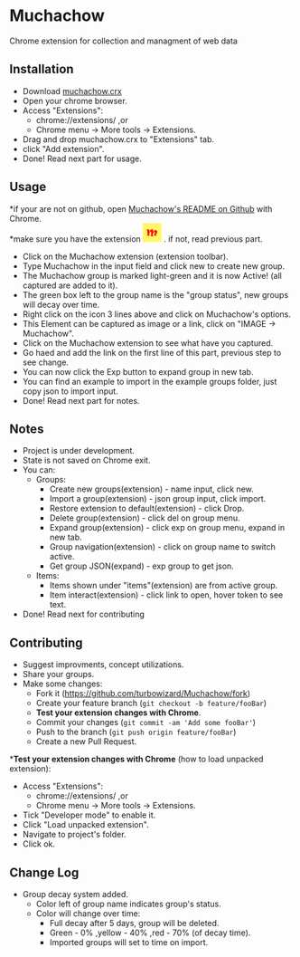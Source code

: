 # Muchachow 
Chrome extension for collection and managment of web data   
## Installation
* Download [muchachow.crx](muchachow.crx)
* Open your chrome browser.
* Access "Extensions":
  * chrome://extensions/ ,or
  * Chrome menu -> More tools -> Extensions.
* Drag and drop muchachow.crx to "Extensions" tab.
* click "Add extension".
* Done! Read next part for usage.
## Usage
*if your are not on github, open [Muchachow's README on Github](https://github.com/turbowizard/Muchachow/blob/master/README.md) with Chrome.  
*make sure you have the extension ![](m1616.png) . if not, read previous part.    
* Click on the Muchachow extension (extension toolbar).  
* Type Muchachow in the input field and click new to create new group.  
* The Muchachow group is marked light-green and it is now Active! (all captured are added to it).  
* The green box left to the group name is the "group status", new groups will decay over time. 
* Right click on the icon 3 lines above and click on Muchachow's options.  
* This Element can be captured as image or a link, click on "IMAGE -> Muchachow".  
* Click on the Muchachow extension to see what have you captured.  
* Go haed and add the link on the first line of this part, previous step to see change.  
* You can now click the Exp button to expand group in new tab.
* You can find an example to import in the example groups folder, just copy json to import input.
* Done! Read next part for notes.  
## Notes
* Project is under development.
* State is not saved on Chrome exit.
* You can:
  * Groups:  
    * Create new groups(extension) - name input, click new.
	* Import a group(extension) - json group input, click import.
	* Restore extension to default(extension) - click Drop.
    * Delete group(extension) - click del on group menu.
    * Expand group(extension) - click exp on group menu, expand in new tab.
    * Group navigation(extension) - click on group name to switch active.
	* Get group JSON(expand) - exp group to get json.
  * Items:
    * Items shown under "items"(extension) are from active group.
    * Item interact(extension) - click link to open, hover token to see text.
* Done! Read next for contributing 
## Contributing
* Suggest improvments, concept utilizations.
* Share your groups.
* Make some changes:
  * Fork it (https://github.com/turbowizard/Muchachow/fork)
  * Create your feature branch (`git checkout -b feature/fooBar`)
  * __Test your extension changes with Chrome__.
  * Commit your changes (`git commit -am 'Add some fooBar'`)
  * Push to the branch (`git push origin feature/fooBar`)
  * Create a new Pull Request. 

*__Test your extension changes with Chrome__ (how to load unpacked extension):  
* Access "Extensions":
  * chrome://extensions/ ,or
  * Chrome menu -> More tools -> Extensions.
* Tick "Developer mode" to enable it.
* Click "Load unpacked extension".
* Navigate to project's folder.
* Click ok.
## Change Log
* Group decay system added.
  * Color left of group name indicates group's status.
  * Color will change over time:
	* Full decay after 5 days, group will be deleted.
    * Green - 0% ,yellow - 40% ,red - 70% (of decay time).
	* Imported groups will set to time on import.